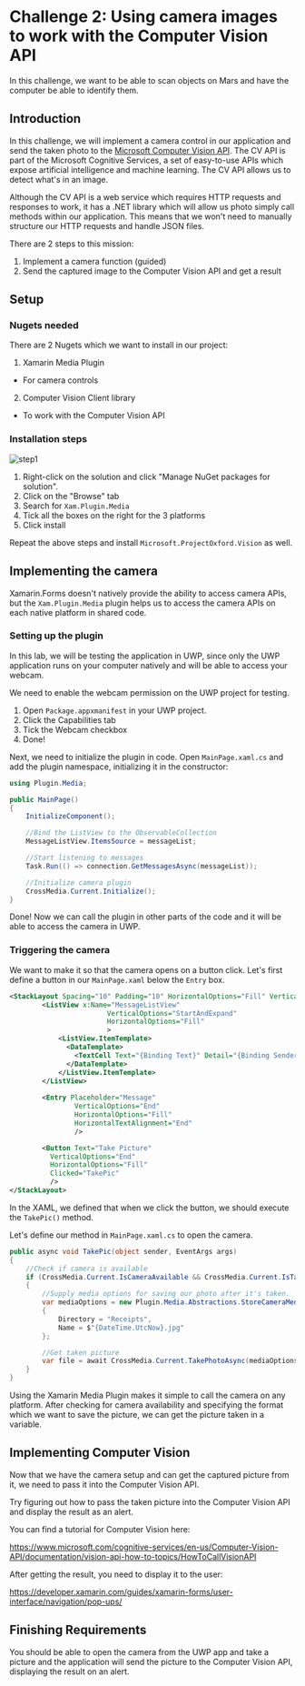 # Challenge 2: Using camera images to work with the Computer Vision API
In this challenge, we want to be able to scan objects on Mars and have the computer be able to identify them.

## Introduction
In this challenge, we will implement a camera control in our application and send the taken photo to the [Microsoft Computer Vision API](https://www.microsoft.com/cognitive-services/en-us/computer-vision-api).
The CV API is part of the Microsoft Cognitive Services, a set of easy-to-use APIs which expose artificial intelligence and machine learning. The CV API allows us to detect what's in an image.

Although the CV API is a web service which requires HTTP requests and responses to work, it has a .NET library which will allow us photo
simply call methods within our application. This means that we won't need to manually structure our HTTP requests and handle JSON files.

There are 2 steps to this mission:

1. Implement a camera function (guided)
2. Send the captured image to the Computer Vision API and get a result

## Setup

### Nugets needed
There are 2 Nugets which we want to install in our project:

1. Xamarin Media Plugin
  * For camera controls
2. Computer Vision Client library
  * To work with the Computer Vision API

### Installation steps

![step1](https://raw.githubusercontent.com/jamesleeht/MarsXamarin2/master/Images/solutionnugets.png)

1. Right-click on the solution and click "Manage NuGet packages for solution".
2. Click on the "Browse" tab
3. Search for `Xam.Plugin.Media`
4. Tick all the boxes on the right for the 3 platforms
5. Click install

Repeat the above steps and install `Microsoft.ProjectOxford.Vision` as well.

## Implementing the camera
Xamarin.Forms doesn't natively provide the ability to access camera APIs, 
but the `Xam.Plugin.Media` plugin helps us to access the camera APIs on each native platform in shared code.

### Setting up the plugin

In this lab, we will be testing the application in UWP, since only the UWP application runs on your computer natively and will be able to access your webcam.

We need to enable the webcam permission on the UWP project for testing.

1. Open `Package.appxmanifest` in your UWP project.
2. Click the Capabilities tab
3. Tick the Webcam checkbox
4. Done!

Next, we need to initialize the plugin in code. Open `MainPage.xaml.cs` and add the plugin namespace, initializing it in the constructor:

```cs
using Plugin.Media;

public MainPage()
{
    InitializeComponent();

    //Bind the ListView to the ObservableCollection
    MessageListView.ItemsSource = messageList;

    //Start listening to messages
    Task.Run(() => connection.GetMessagesAsync(messageList));

    //Initialize camera plugin
    CrossMedia.Current.Initialize();
}
```

Done! Now we can call the plugin in other parts of the code and it will be able to access the camera in UWP.

### Triggering the camera

We want to make it so that the camera opens on a button click. Let's first define a button in our `MainPage.xaml`
below the `Entry` box.

```xml
<StackLayout Spacing="10" Padding="10" HorizontalOptions="Fill" VerticalOptions="Fill" Orientation="Vertical">
        <ListView x:Name="MessageListView"
                        VerticalOptions="StartAndExpand"
                        HorizontalOptions="Fill"
                        >
            <ListView.ItemTemplate>
              <DataTemplate>
                <TextCell Text="{Binding Text}" Detail="{Binding Sender}" />
              </DataTemplate>
            </ListView.ItemTemplate>
        </ListView>
    
        <Entry Placeholder="Message"
                VerticalOptions="End"
                HorizontalOptions="Fill"
                HorizontalTextAlignment="End"
                />

        <Button Text="Take Picture"
          VerticalOptions="End"
          HorizontalOptions="Fill"
          Clicked="TakePic"
          />
</StackLayout>
```

In the XAML, we defined that when we click the button, we should execute the `TakePic()` method.

Let's define our method in `MainPage.xaml.cs` to open the camera.

```cs
public async void TakePic(object sender, EventArgs args)
{
    //Check if camera is available
    if (CrossMedia.Current.IsCameraAvailable && CrossMedia.Current.IsTakePhotoSupported)
    {
        //Supply media options for saving our photo after it's taken.
        var mediaOptions = new Plugin.Media.Abstractions.StoreCameraMediaOptions
        {
            Directory = "Receipts",
            Name = $"{DateTime.UtcNow}.jpg"
        };

        //Get taken picture
        var file = await CrossMedia.Current.TakePhotoAsync(mediaOptions);
    }
}
```

Using the Xamarin Media Plugin makes it simple to call the camera on any platform. After checking for camera availability
and specifying the format which we want to save the picture, we can get the picture taken in a variable.

## Implementing Computer Vision
Now that we have the camera setup and can get the captured picture from it, we need to pass it into the Computer Vision API.

Try figuring out how to pass the taken picture into the Computer Vision API and display the result as an alert.

You can find a tutorial for Computer Vision here:

https://www.microsoft.com/cognitive-services/en-us/Computer-Vision-API/documentation/vision-api-how-to-topics/HowToCallVisionAPI

After getting the result, you need to display it to the user:

https://developer.xamarin.com/guides/xamarin-forms/user-interface/navigation/pop-ups/

## Finishing Requirements
You should be able to open the camera from the UWP app and take a picture and the application will send the picture to the Computer Vision API,
displaying the result on an alert.